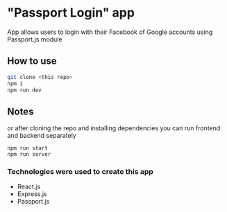 # "Passport Login" app

App allows users to login with their Facebook of Google accounts using Passport.js module

## How to use

```bash
git clone <this repo>
npm i
npm run dev
```
## Notes
or after cloning the repo and installing dependencies you can run frontend and backend separately

```
npm run start
npm run server
```
### Technologies were used to create this app
- React.js
- Express.js
- Passport.js
